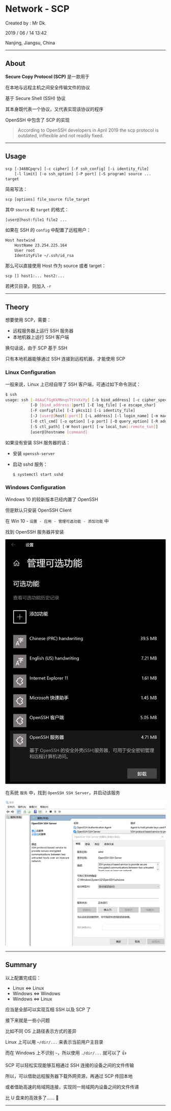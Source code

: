 # Network - SCP

Created by : Mr Dk.

2019 / 06 / 14 13:42

Nanjing, Jiangsu, China

---

## About

__Secure Copy Protocol (SCP)__ 是一款用于

在本地与远程主机之间安全传输文件的协议

基于 Secure Shell (SSH) 协议

其本身既代表一个协议，又代表实现该协议的程序

OpenSSH 中包含了 SCP 的实现

> According to OpenSSH developers in April 2019 the scp protocol is outdated, inflexible and not readily fixed.

---

## Usage

```
scp [-346BCpqrv] [-c cipher] [-F ssh_config] [-i identity_file]
    [-l limit] [-o ssh_option] [-P port] [-S program] source ... target
```

简易写法：

```
scp [options] file_source file_target
```

其中 `source` 和 `target` 的格式：

```
[user@]host:file1 file2 ...
```

如果在 SSH 的 `config` 中配置了远程用户：

```
Host hostwind
    HostName 23.254.225.164
    User root
    IdentityFile ~/.ssh/id_rsa
```

那么可以直接使用 Host 作为 source 或者 target：

```
scp [] host1:... host2:...
```

若拷贝目录，则加入 `-r`

---

## Theory

想要使用 SCP，需要：

* 远程服务器上运行 SSH 服务器
* 本地机器上运行 SSH 客户端

换句话说，由于 SCP 基于 SSH

只有本地机器能够通过 SSH 连接到远程机器，才能使用 SCP

### Linux Configuration

一般来说，Linux 上已经自带了 SSH 客户端，可通过如下命令测试：

```bash
$ ssh
usage: ssh [-46AaCfGgKkMNnqsTtVvXxYy] [-b bind_address] [-c cipher_spec]
           [-D [bind_address:]port] [-E log_file] [-e escape_char]
           [-F configfile] [-I pkcs11] [-i identity_file]
           [-J [user@]host[:port]] [-L address] [-l login_name] [-m mac_spec]
           [-O ctl_cmd] [-o option] [-p port] [-Q query_option] [-R address]
           [-S ctl_path] [-W host:port] [-w local_tun[:remote_tun]]
           [user@]hostname [command]
```

如果没有安装 SSH 服务器的话：

* 安装 `openssh-server`

* 启动 sshd 服务：

  ```bash
  $ systemctl start sshd
  ```

### Windows Configuration

Windows 10 的较新版本已经内置了 OpenSSH

但是默认只安装 OpenSSH Client

在 Win 10 - `设置 - 应用 - 管理可选功能 - 添加功能` 中

找到 OpenSSH 服务器并安装

![openssh-start](../img/openssh-start.png)

在系统 `服务` 中，找到 `OpenSSH SSH Server`，并启动该服务

![openssh-service](../img/openssh-service.png)

---

## Summary

以上配置完成后：

* Linux ⇔ Linux
* Windows ⇔ Windows
* Windows ⇔ Linux

应当是全部可以实现互相 SSH 以及 SCP 了

接下来就是一些小问题

比如不同 OS 上路径表示方式的差异

Linux 上可以用 `~/dir/...` 来表示当前用户主目录

而在 Windows 上不识别 `~`，所以使用 `./dir/...` 就可以了 👍

SCP 可以轻松实现能够互相通过 SSH 连接的设备之间的文件传输

所以，可以借助远程服务器下载外网资源，再通过 SCP 传回本地

或者借助高速的局域网连接，实现同一局域网内设备之间的文件传递

比 U 盘来的高效多了...... 🤗

---

